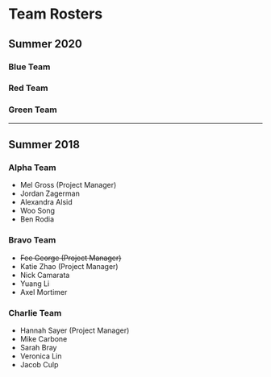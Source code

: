 # Team Rosters

## Summer 2020

### Blue Team

### Red Team

### Green Team

---

## Summer 2018

### Alpha Team

- Mel Gross (Project Manager)
- Jordan Zagerman
- Alexandra Alsid
- Woo Song
- Ben Rodia

### Bravo Team

- ~~Fee George (Project Manager)~~
- Katie Zhao (Project Manager)
- Nick Camarata
- Yuang Li
- Axel Mortimer

### Charlie Team

- Hannah Sayer (Project Manager)
- Mike Carbone
- Sarah Bray
- Veronica Lin
- Jacob Culp
